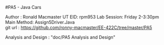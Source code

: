 #PA5 - Java Cars  

Author : Ronald Macmaster
UT EID: rpm953
Lab Session: Friday 2-3:30pm  
Main Method: Assign5Driver.Java  
git url : https://github.com/ronny-macmaster/EE-422C/tree/master/PA5

Analysis and Design : "doc/PA5 Analysis and Design"  

